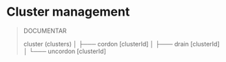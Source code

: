 # Cluster management

> DOCUMENTAR
>
>  cluster (clusters)
> │    ├─── cordon [clusterId]
> │    ├─── drain [clusterId]
> │    └─── uncordon [clusterId]